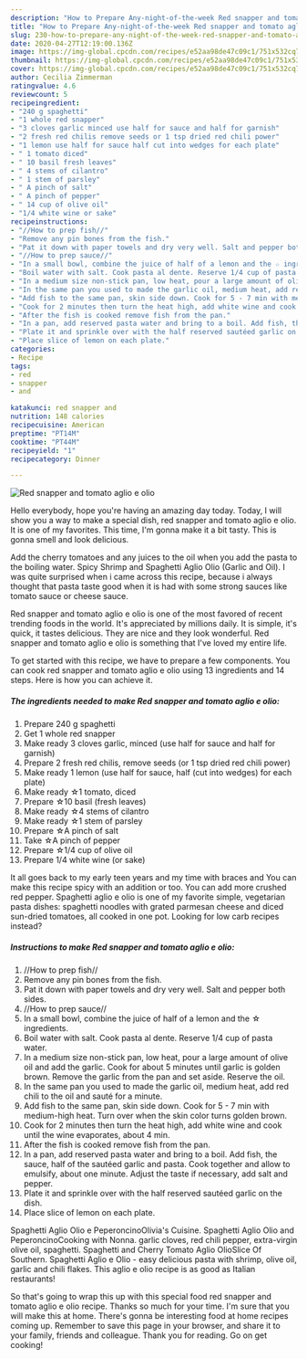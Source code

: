 ```yaml
---
description: "How to Prepare Any-night-of-the-week Red snapper and tomato aglio e olio"
title: "How to Prepare Any-night-of-the-week Red snapper and tomato aglio e olio"
slug: 230-how-to-prepare-any-night-of-the-week-red-snapper-and-tomato-aglio-e-olio
date: 2020-04-27T12:19:00.136Z
image: https://img-global.cpcdn.com/recipes/e52aa98de47c09c1/751x532cq70/red-snapper-and-tomato-aglio-e-olio-recipe-main-photo.jpg
thumbnail: https://img-global.cpcdn.com/recipes/e52aa98de47c09c1/751x532cq70/red-snapper-and-tomato-aglio-e-olio-recipe-main-photo.jpg
cover: https://img-global.cpcdn.com/recipes/e52aa98de47c09c1/751x532cq70/red-snapper-and-tomato-aglio-e-olio-recipe-main-photo.jpg
author: Cecilia Zimmerman
ratingvalue: 4.6
reviewcount: 5
recipeingredient:
- "240 g spaghetti"
- "1 whole red snapper"
- "3 cloves garlic minced use half for sauce and half for garnish"
- "2 fresh red chilis remove seeds or 1 tsp dried red chili power"
- "1 lemon use half for sauce half cut into wedges for each plate"
- " 1 tomato diced"
- " 10 basil fresh leaves"
- " 4 stems of cilantro"
- " 1 stem of parsley"
- " A pinch of salt"
- " A pinch of pepper"
- " 14 cup of olive oil"
- "1/4 white wine or sake"
recipeinstructions:
- "//How to prep fish//"
- "Remove any pin bones from the fish."
- "Pat it down with paper towels and dry very well. Salt and pepper both sides."
- "//How to prep sauce//"
- "In a small bowl, combine the juice of half of a lemon and the ☆ ingredients."
- "Boil water with salt. Cook pasta al dente. Reserve 1/4 cup of pasta water."
- "In a medium size non-stick pan, low heat, pour a large amount of olive oil and add the garlic. Cook for about 5 minutes until garlic is golden brown. Remove the garlic from the pan and set aside. Reserve the oil."
- "In the same pan you used to made the garlic oil, medium heat, add red chili to the oil and sauté for a minute."
- "Add fish to the same pan, skin side down. Cook for 5 - 7 min with medium-high heat. Turn over when the skin color turns golden brown."
- "Cook for 2 minutes then turn the heat high, add white wine and cook until the wine evaporates, about 4 min."
- "After the fish is cooked remove fish from the pan."
- "In a pan, add reserved pasta water and bring to a boil. Add fish, the sauce, half of the sautéed garlic and pasta. Cook together and allow to emulsify, about one minute. Adjust the taste if necessary, add salt and pepper."
- "Plate it and sprinkle over with the half reserved sautéed garlic on the dish."
- "Place slice of lemon on each plate."
categories:
- Recipe
tags:
- red
- snapper
- and

katakunci: red snapper and 
nutrition: 148 calories
recipecuisine: American
preptime: "PT14M"
cooktime: "PT44M"
recipeyield: "1"
recipecategory: Dinner

---
```



![Red snapper and tomato aglio e olio](https://img-global.cpcdn.com/recipes/e52aa98de47c09c1/751x532cq70/red-snapper-and-tomato-aglio-e-olio-recipe-main-photo.jpg)

Hello everybody, hope you're having an amazing day today. Today, I will show you a way to make a special dish, red snapper and tomato aglio e olio. It is one of my favorites. This time, I'm gonna make it a bit tasty. This is gonna smell and look delicious.

Add the cherry tomatoes and any juices to the oil when you add the pasta to the boiling water. Spicy Shrimp and Spaghetti Aglio Olio (Garlic and Oil). I was quite surprised when i came across this recipe, because i always thought that pasta taste good when it is had with some strong sauces like tomato sauce or cheese sauce.

Red snapper and tomato aglio e olio is one of the most favored of recent trending foods in the world. It's appreciated by millions daily. It is simple, it's quick, it tastes delicious. They are nice and they look wonderful. Red snapper and tomato aglio e olio is something that I've loved my entire life.


To get started with this recipe, we have to prepare a few components. You can cook red snapper and tomato aglio e olio using 13 ingredients and 14 steps. Here is how you can achieve it.

<!--inarticleads1-->

##### The ingredients needed to make Red snapper and tomato aglio e olio:

1. Prepare 240 g spaghetti
1. Get 1 whole red snapper
1. Make ready 3 cloves garlic, minced (use half for sauce and half for garnish)
1. Prepare 2 fresh red chilis, remove seeds (or 1 tsp dried red chili power)
1. Make ready 1 lemon (use half for sauce, half (cut into wedges) for each plate)
1. Make ready  ☆1 tomato, diced
1. Prepare  ☆10 basil (fresh leaves)
1. Make ready  ☆4 stems of cilantro
1. Make ready  ☆1 stem of parsley
1. Prepare  ☆A pinch of salt
1. Take  ☆A pinch of pepper
1. Prepare  ☆1/4 cup of olive oil
1. Prepare 1/4 white wine (or sake)


It all goes back to my early teen years and my time with braces and You can make this recipe spicy with an addition or too. You can add more crushed red pepper. Spaghetti aglio e olio is one of my favorite simple, vegetarian pasta dishes: spaghetti noodles with grated parmesan cheese and diced sun-dried tomatoes, all cooked in one pot. Looking for low carb recipes instead? 

<!--inarticleads2-->

##### Instructions to make Red snapper and tomato aglio e olio:

1. //How to prep fish//
1. Remove any pin bones from the fish.
1. Pat it down with paper towels and dry very well. Salt and pepper both sides.
1. //How to prep sauce//
1. In a small bowl, combine the juice of half of a lemon and the ☆ ingredients.
1. Boil water with salt. Cook pasta al dente. Reserve 1/4 cup of pasta water.
1. In a medium size non-stick pan, low heat, pour a large amount of olive oil and add the garlic. Cook for about 5 minutes until garlic is golden brown. Remove the garlic from the pan and set aside. Reserve the oil.
1. In the same pan you used to made the garlic oil, medium heat, add red chili to the oil and sauté for a minute.
1. Add fish to the same pan, skin side down. Cook for 5 - 7 min with medium-high heat. Turn over when the skin color turns golden brown.
1. Cook for 2 minutes then turn the heat high, add white wine and cook until the wine evaporates, about 4 min.
1. After the fish is cooked remove fish from the pan.
1. In a pan, add reserved pasta water and bring to a boil. Add fish, the sauce, half of the sautéed garlic and pasta. Cook together and allow to emulsify, about one minute. Adjust the taste if necessary, add salt and pepper.
1. Plate it and sprinkle over with the half reserved sautéed garlic on the dish.
1. Place slice of lemon on each plate.


Spaghetti Aglio Olio e PeperoncinoOlivia&#39;s Cuisine. Spaghetti Aglio Olio and PeperoncinoCooking with Nonna. garlic cloves, red chili pepper, extra-virgin olive oil, spaghetti. Spaghetti and Cherry Tomato Aglio OlioSlice Of Southern. Spaghetti Aglio e Olio - easy delicious pasta with shrimp, olive oil, garlic and chili flakes. This aglio e olio recipe is as good as Italian restaurants! 

So that's going to wrap this up with this special food red snapper and tomato aglio e olio recipe. Thanks so much for your time. I'm sure that you will make this at home. There's gonna be interesting food at home recipes coming up. Remember to save this page in your browser, and share it to your family, friends and colleague. Thank you for reading. Go on get cooking!
